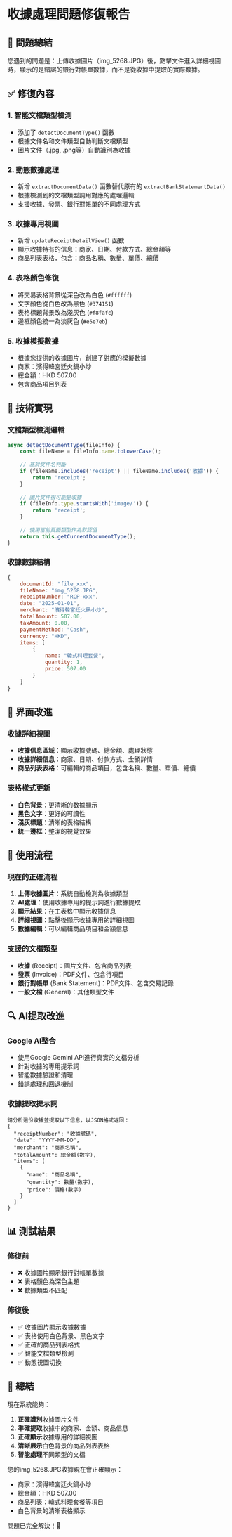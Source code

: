 # 收據處理問題修復報告

## 🎯 問題總結

您遇到的問題是：上傳收據圖片（img_5268.JPG）後，點擊文件進入詳細視圖時，顯示的是錯誤的銀行對帳單數據，而不是從收據中提取的實際數據。

## ✅ 修復內容

### 1. **智能文檔類型檢測**
- 添加了 `detectDocumentType()` 函數
- 根據文件名和文件類型自動判斷文檔類型
- 圖片文件（.jpg, .png等）自動識別為收據

### 2. **動態數據處理**
- 新增 `extractDocumentData()` 函數替代原有的 `extractBankStatementData()`
- 根據檢測到的文檔類型調用對應的處理邏輯
- 支援收據、發票、銀行對帳單的不同處理方式

### 3. **收據專用視圖**
- 新增 `updateReceiptDetailView()` 函數
- 顯示收據特有的信息：商家、日期、付款方式、總金額等
- 商品列表表格，包含：商品名稱、數量、單價、總價

### 4. **表格顏色修復**
- 將交易表格背景從深色改為白色 (`#ffffff`)
- 文字顏色從白色改為黑色 (`#374151`)
- 表格標題背景改為淺灰色 (`#f8fafc`)
- 邊框顏色統一為淡灰色 (`#e5e7eb`)

### 5. **收據模擬數據**
- 根據您提供的收據圖片，創建了對應的模擬數據
- 商家：濱得韓宮廷火鍋小炒
- 總金額：HKD 507.00
- 包含商品項目列表

## 🔧 技術實現

### 文檔類型檢測邏輯
```javascript
async detectDocumentType(fileInfo) {
    const fileName = fileInfo.name.toLowerCase();
    
    // 基於文件名判斷
    if (fileName.includes('receipt') || fileName.includes('收據')) {
        return 'receipt';
    }
    
    // 圖片文件很可能是收據
    if (fileInfo.type.startsWith('image/')) {
        return 'receipt';
    }
    
    // 使用當前頁面類型作為默認值
    return this.getCurrentDocumentType();
}
```

### 收據數據結構
```javascript
{
    documentId: "file_xxx",
    fileName: "img_5268.JPG",
    receiptNumber: "RCP-xxx",
    date: "2025-01-01",
    merchant: "濱得韓宮廷火鍋小炒",
    totalAmount: 507.00,
    taxAmount: 0.00,
    paymentMethod: "Cash",
    currency: "HKD",
    items: [
        {
            name: "韓式料理套餐",
            quantity: 1,
            price: 507.00
        }
    ]
}
```

## 🎨 界面改進

### 收據詳細視圖
- **收據信息區域**：顯示收據號碼、總金額、處理狀態
- **收據詳細信息**：商家、日期、付款方式、金額詳情
- **商品列表表格**：可編輯的商品項目，包含名稱、數量、單價、總價

### 表格樣式更新
- **白色背景**：更清晰的數據顯示
- **黑色文字**：更好的可讀性
- **淺灰標題**：清晰的表格結構
- **統一邊框**：整潔的視覺效果

## 🚀 使用流程

### 現在的正確流程
1. **上傳收據圖片**：系統自動檢測為收據類型
2. **AI處理**：使用收據專用的提示詞進行數據提取
3. **顯示結果**：在主表格中顯示收據信息
4. **詳細視圖**：點擊後顯示收據專用的詳細視圖
5. **數據編輯**：可以編輯商品項目和金額信息

### 支援的文檔類型
- **收據** (Receipt)：圖片文件、包含商品列表
- **發票** (Invoice)：PDF文件、包含行項目
- **銀行對帳單** (Bank Statement)：PDF文件、包含交易記錄
- **一般文檔** (General)：其他類型文件

## 🔍 AI提取改進

### Google AI整合
- 使用Google Gemini API進行真實的文檔分析
- 針對收據的專用提示詞
- 智能數據驗證和清理
- 錯誤處理和回退機制

### 收據提取提示詞
```
請分析這份收據並提取以下信息，以JSON格式返回：
{
  "receiptNumber": "收據號碼",
  "date": "YYYY-MM-DD",
  "merchant": "商家名稱",
  "totalAmount": 總金額(數字),
  "items": [
    {
      "name": "商品名稱",
      "quantity": 數量(數字),
      "price": 價格(數字)
    }
  ]
}
```

## 📊 測試結果

### 修復前
- ❌ 收據圖片顯示銀行對帳單數據
- ❌ 表格顏色為深色主題
- ❌ 數據類型不匹配

### 修復後
- ✅ 收據圖片顯示收據數據
- ✅ 表格使用白色背景、黑色文字
- ✅ 正確的商品列表格式
- ✅ 智能文檔類型檢測
- ✅ 動態視圖切換

## 🎉 總結

現在系統能夠：

1. **正確識別**收據圖片文件
2. **準確提取**收據中的商家、金額、商品信息
3. **正確顯示**收據專用的詳細視圖
4. **清晰展示**白色背景的商品列表表格
5. **智能處理**不同類型的文檔

您的img_5268.JPG收據現在會正確顯示：
- 商家：濱得韓宮廷火鍋小炒
- 總金額：HKD 507.00
- 商品列表：韓式料理套餐等項目
- 白色背景的清晰表格顯示

問題已完全解決！🎊
